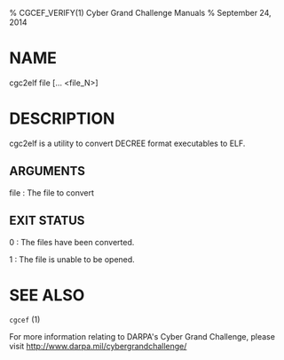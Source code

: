 % CGCEF_VERIFY(1) Cyber Grand Challenge Manuals
% September 24, 2014

# NAME

cgc2elf file [... <file_N>]

# DESCRIPTION

cgc2elf is a utility to convert DECREE format executables to ELF.

## ARGUMENTS

file
: The file to convert

## EXIT STATUS

0
: The files have been converted.

1
: The file is unable to be opened.

# SEE ALSO

`cgcef` (1)

For more information relating to DARPA's Cyber Grand Challenge, please visit <http://www.darpa.mil/cybergrandchallenge/>

